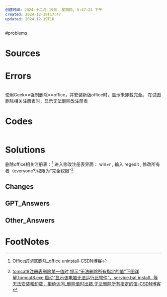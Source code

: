 ```yaml
---
创建时间: 2024-十二月-19日  星期四, 5:47:21 下午
created: 2024-12-19T17:47
updated: 2024-12-19T18
---
```

#problems 

# Sources


# Errors
```bash

```
使用Geek==强制删除==office，并安装新版office时，显示未卸载完全。
在试图删除相关注册表时，显示无法删除改注册表


# Codes

```python

```

# Solutions

删除office相关注册表：[^2]
进入修改注册表界面：
	win+r , 输入 regedit ,
修改所有者（everyone?)权限为“完全权限”[^1]

## Changes


## GPT_Answers


## Other_Answers


# FootNotes

[^2]: [Office的彻底删除\_office uninstall-CSDN博客](https://blog.csdn.net/weixin_43205816/article/details/143711873?sharetype=blog&shareId=143711873&sharerefer=APP&sharesource=qq_61580675&sharefrom=qq)
[^1]: [tomcat8注册表删除某一值时,提示“无法删除所有指定的值”下图详解,tomcat8.exe 启动“显示该电脑无法运行此软件“，service.bat install...等无法安装和卸载，拒绝访问\_删除值时出错,无法删除所有指定的值-CSDN博客](https://blog.csdn.net/chenzhiyuan09/article/details/124952739?sharetype=blog&shareId=124952739&sharerefer=APP&sharesource=qq_61580675&sharefrom=qq)